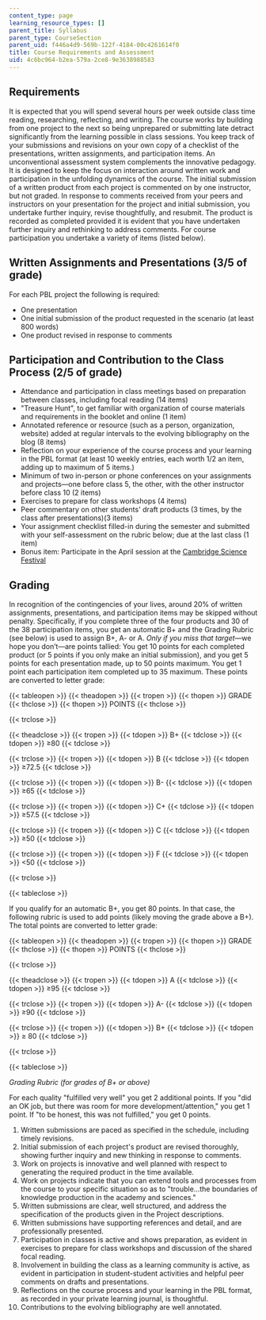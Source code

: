 ```yaml
---
content_type: page
learning_resource_types: []
parent_title: Syllabus
parent_type: CourseSection
parent_uid: f446a4d9-569b-122f-4184-00c4261614f0
title: Course Requirements and Assessment
uid: 4c6bc964-b2ea-579a-2ce8-9e3638988583
---
```


Requirements
------------

It is expected that you will spend several hours per week outside class time reading, researching, reflecting, and writing. The course works by building from one project to the next so being unprepared or submitting late detract significantly from the learning possible in class sessions. You keep track of your submissions and revisions on your own copy of a checklist of the presentations, written assignments, and participation items. An unconventional assessment system complements the innovative pedagogy. It is designed to keep the focus on interaction around written work and participation in the unfolding dynamics of the course. The initial submission of a written product from each project is commented on by one instructor, but not graded. In response to comments received from your peers and instructors on your presentation for the project and initial submission, you undertake further inquiry, revise thoughtfully, and resubmit. The product is recorded as completed provided it is evident that you have undertaken further inquiry and rethinking to address comments. For course participation you undertake a variety of items (listed below). 

Written Assignments and Presentations (3/5 of grade)
----------------------------------------------------

For each PBL project the following is required:

*   One presentation
*   One initial submission of the product requested in the scenario (at least 800 words)
*   One product revised in response to comments

Participation and Contribution to the Class Process (2/5 of grade)
------------------------------------------------------------------

*   Attendance and participation in class meetings based on preparation between classes, including focal reading (14 items)
*   "Treasure Hunt", to get familiar with organization of course materials and requirements in the booklet and online (1 item)
*   Annotated reference or resource (such as a person, organization, website) added at regular intervals to the evolving bibliography on the blog (8 items)
*   Reflection on your experience of the course process and your learning in the PBL format (at least 10 weekly entries, each worth 1/2 an item, adding up to maximum of 5 items.)
*   Minimum of two in-person or phone conferences on your assignments and projects—one before class 5, the other, with the other instructor before class 10 (2 items) 
*   Exercises to prepare for class workshops (4 items)
*   Peer commentary on other students' draft products (3 times, by the class after presentations)(3 items)
*   Your assignment checklist filled-in during the semester and submitted with your self-assessment on the rubric below; due at the last class (1 item)
*   Bonus item: Participate in the April session at the [Cambridge Science Festival](https://www.cambridgesciencefestival.org/)

Grading
-------

In recognition of the contingencies of your lives, around 20% of written assignments, presentations, and participation items may be skipped without penalty. Specifically, if you complete three of the four products and 30 of the 38 participation items, you get an automatic B+ and the Grading Rubric (see below) is used to assign B+, A- or A. _Only if you miss that target_—we hope you don’t—are points tallied: You get 10 points for each completed product (or 5 points if you only make an initial submission), and you get 5 points for each presentation made, up to 50 points maximum. You get 1 point each participation item completed up to 35 maximum. These points are converted to letter grade:

{{< tableopen >}}
{{< theadopen >}}
{{< tropen >}}
{{< thopen >}}
GRADE
{{< thclose >}}
{{< thopen >}}
POINTS
{{< thclose >}}

{{< trclose >}}

{{< theadclose >}}
{{< tropen >}}
{{< tdopen >}}
B+
{{< tdclose >}}
{{< tdopen >}}
≥80
{{< tdclose >}}

{{< trclose >}}
{{< tropen >}}
{{< tdopen >}}
B
{{< tdclose >}}
{{< tdopen >}}
≥72.5
{{< tdclose >}}

{{< trclose >}}
{{< tropen >}}
{{< tdopen >}}
B-
{{< tdclose >}}
{{< tdopen >}}
≥65
{{< tdclose >}}

{{< trclose >}}
{{< tropen >}}
{{< tdopen >}}
C+
{{< tdclose >}}
{{< tdopen >}}
≥57.5
{{< tdclose >}}

{{< trclose >}}
{{< tropen >}}
{{< tdopen >}}
C
{{< tdclose >}}
{{< tdopen >}}
≥50
{{< tdclose >}}

{{< trclose >}}
{{< tropen >}}
{{< tdopen >}}
F
{{< tdclose >}}
{{< tdopen >}}
\<50
{{< tdclose >}}

{{< trclose >}}

{{< tableclose >}}

If you qualify for an automatic B+, you get 80 points. In that case, the following rubric is used to add points (likely moving the grade above a B+). The total points are converted to letter grade:

{{< tableopen >}}
{{< theadopen >}}
{{< tropen >}}
{{< thopen >}}
GRADE
{{< thclose >}}
{{< thopen >}}
POINTS
{{< thclose >}}

{{< trclose >}}

{{< theadclose >}}
{{< tropen >}}
{{< tdopen >}}
A
{{< tdclose >}}
{{< tdopen >}}
≥95
{{< tdclose >}}

{{< trclose >}}
{{< tropen >}}
{{< tdopen >}}
A-
{{< tdclose >}}
{{< tdopen >}}
≥90
{{< tdclose >}}

{{< trclose >}}
{{< tropen >}}
{{< tdopen >}}
B+
{{< tdclose >}}
{{< tdopen >}}
﻿≥  80
{{< tdclose >}}

{{< trclose >}}

{{< tableclose >}}

_Grading Rubric (for grades of B+ or above)_

For each quality "fulfilled very well" you get 2 additional points. If you "did an OK job, but there was room for more development/attention," you get 1 point. If "to be honest, this was not fulfilled," you get 0 points.  

1.  Written submissions are paced as specified in the schedule, including timely revisions.
2.  Initial submission of each project's product are revised thoroughly, showing further inquiry and new thinking in response to comments.
3.  Work on projects is innovative and well planned with respect to generating the required product in the time available.
4.  Work on projects indicate that you can extend tools and processes from the course to your specific situation so as to "trouble...the boundaries of knowledge production in the academy and sciences."
5.  Written submissions are clear, well structured, and address the specification of the products given in the Project descriptions.
6.  Written submissions have supporting references and detail, and are professionally presented.
7.  Participation in classes is active and shows preparation, as evident in exercises to prepare for class workshops and discussion of the shared focal reading.
8.  Involvement in building the class as a learning community is active, as evident in participation in student-student activities and helpful peer comments on drafts and presentations.
9.  Reflections on the course process and your learning in the PBL format, as recorded in your private learning journal, is thoughtful.
10.  Contributions to the evolving bibliography are well annotated.
